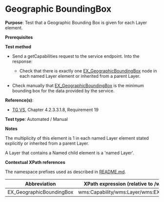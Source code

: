 # Geographic BoundingBox

**Purpose**: Test that a Geographic Bounding Box is given for each Layer element.

**Prerequisites**

**Test method**

* Send a getCapabilities request to the service endpoint. Into the response:

  * Check that there is exactly one [EX_GeographicBoundingBox](#EX_GeographicBoundingBox) node in each named Layer element or inherited from a parent Layer.

* Check manually that [EX_GeographicBoundingBox](#EX_GeographicBoundingBox) is the minimum bounding box for the data provided by the service.

**Reference(s)**:
* [TG VS](./README.md#ref_TG_VS), Chapter 4.2.3.3.1.8, Requirement 19

**Test type**: Automated / Manual

**Notes**

The multiplicity of this element is 1 in each named Layer element stated explicitly or inherited from a parent Layer.

A Layer that contains a Named child element is a 'named Layer'.

**Contextual XPath references**

The namespace prefixes used as described in [README.md](./README.md#namespaces).

Abbreviation                                               |  XPath expression (relative to /wms:WMS_Capabilities)
---------------------------------------------------------- | -------------------------------------------------------------------------
EX_GeographicBoundingBox <a name="EX_GeographicBoundingBox"></a> | wms:Capability/wms:Layer/wms:EX_GeographicBoundingBox